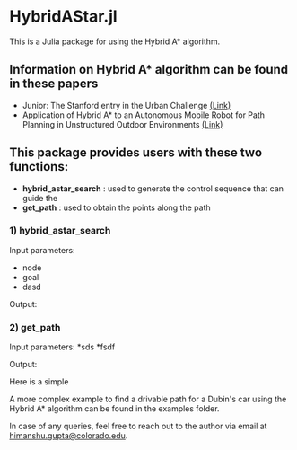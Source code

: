 # HybridAStar.jl

This is a Julia package for using the Hybrid A* algorithm.

## Information on Hybrid A* algorithm can be found in these papers

* Junior: The Stanford entry in the Urban Challenge [(Link)](https://onlinelibrary.wiley.com/doi/abs/10.1002/rob.20258)
* Application of Hybrid A* to an Autonomous Mobile Robot for Path Planning in Unstructured Outdoor Environments [(Link)](https://ieeexplore.ieee.org/abstract/document/6309512)

## This package provides users with these two functions:

* **hybrid_astar_search** : used to generate the control sequence that can guide the
* **get_path** : used to obtain the points along the path 

### 1) hybrid_astar_search

  Input parameters:
  * node
  * goal
  * dasd

  Output: 

### 2) get_path

  Input parameters:
  *sds
  *fsdf

  Output:


Here is a simple 


A more complex example to find a drivable path for a Dubin's car using the Hybrid A* algorithm can be found in the examples folder.

In case of any queries, feel free to reach out to the author via email at himanshu.gupta@colorado.edu.

  
